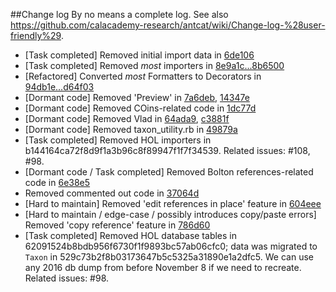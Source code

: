##Change log
By no means a complete log. See also https://github.com/calacademy-research/antcat/wiki/Change-log-%28user-friendly%29.

* [Task completed] Removed initial import data in [6de106](https://github.com/calacademy/antcat/commit/6de1064967319876344be72098bd1db6dfcbef03)
* [Task completed] Removed *most* importers in [8e9a1c...8b6500](https://github.com/calacademy/antcat/compare/8e9a1cef3e461325c0b023ef66127d40915c1016...8b6500373e5874a2e6505a17a0597ed4cee48082)
* [Refactored] Converted *most* Formatters to Decorators in [94db1e...d64f03](https://github.com/calacademy/antcat/compare/94db1ea72bef8c5136bbcc11e46f9c84b82087ef...d64f038b806b1b79a72a706ae6a1e5b0a6802170)
* [Dormant code] Removed 'Preview' in [7a6deb](https://github.com/calacademy/antcat/commit/7a6deb25ab58bb4b95d963ab0461841c13611109), [14347e](https://github.com/calacademy/antcat/commit/14347eec6bdfef7770e37bc240816f6410821620)
* [Dormant code] Removed COins-related code in [1dc77d](https://github.com/calacademy/antcat/commit/1dc77dc115053574aef75b7c481ccec63aa6ca3c)
* [Dormant code] Removed Vlad in [64ada9](https://github.com/calacademy/antcat/commit/64ada9091bb6f11602b244d3ca48c24fdf393950), [c3881f](https://github.com/calacademy/antcat/commit/c3881f7fbdd24d643876b64cd5e80ffdbcad9761)
* [Dormant code] Removed taxon_utility.rb in [49879a](https://github.com/calacademy/antcat/commit/49879a6b653d98e8015a52b0d7318cdcf46b0c08)
* [Task completed] Removed HOL importers in b144164ca72f8d9f1a3b96c8f89947f1f7f34539. Related issues: #108, #98.
* [Dormant code / Task completed] Removed Bolton references-related code in [6e38e5](https://github.com/calacademy/antcat/commit/6e38e57afd636827c8f9c5142b86a9f0893f2240)
* Removed commented out code in [37064d](https://github.com/calacademy/antcat/commit/37064da56f47a530a388b268289a73cb24b93d75)
* [Hard to maintain] Removed 'edit references in place' feature in [604eee](https://github.com/calacademy/antcat/commit/604eee89bc25abd9202c579989a5163a5dd6539e)
* [Hard to maintain / edge-case / possibly introduces copy/paste errors] Removed 'copy reference' feature in [786d60](https://github.com/calacademy/antcat/commit/786d60b0d4e8395816e6a65b7248d2ef91c3897b)
* [Task completed] Removed HOL database tables in 62091524b8bdb956f6730f1f9893bc57ab06cfc0; data was migrated to `Taxon` in 529c73b2f8b03173647b5c5325a31890e1a2dfc5. We can use any 2016 db dump from before November 8 if we need to recreate. Related issues: #98.
